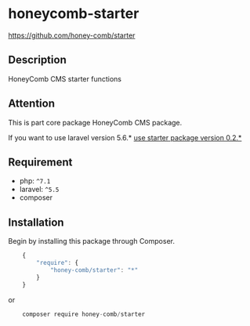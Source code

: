 # honeycomb-starter  
https://github.com/honey-comb/starter

## Description

HoneyComb CMS starter functions

## Attention

This is part core package HoneyComb CMS package.

If you want to use laravel version 5.6.* [use starter package version 0.2.*](https://github.com/honey-comb/starter/tree/master "Starter package version 0.2.*")

## Requirement

 - php: `^7.1`
 - laravel: `^5.5`
 - composer
 
 ## Installation

Begin by installing this package through Composer.


```js
	{
	    "require": {
	        "honey-comb/starter": "*"
	    }
	}
```
or
```js
    composer require honey-comb/starter
```
